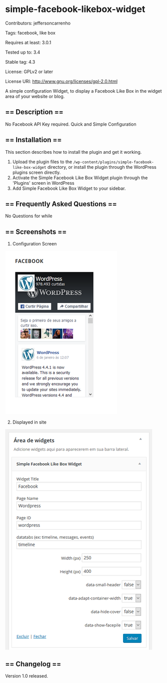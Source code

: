 # simple-facebook-likebox-widget

Contributors: jeffersoncarrenho

Tags: facebook, like box

Requires at least: 3.0.1

Tested up to: 3.4

Stable tag: 4.3

License: GPLv2 or later

License URI: http://www.gnu.org/licenses/gpl-2.0.html

A simple configuration Widget, to display a Facebook Like Box in the widget area of your website or blog.

## == Description ==

No Facebook API Key required. Quick and Simple Configuration

## == Installation ==

This section describes how to install the plugin and get it working.

1. Upload the plugin files to the `/wp-content/plugins/simple-facebook-like-box-widget` directory, or install the plugin through the WordPress plugins screen directly.
2. Activate the Simple Facebook Like Box Widget plugin through the 'Plugins' screen in WordPress
3. Add Simple Facebook Like Box Widget to your sidebar.


## == Frequently Asked Questions ==

No Questions for while

## == Screenshots ==

1. Configuration Screen

![alt tag](https://raw.githubusercontent.com/jeffersoncarrenho/simple-facebook-likebox-widget/master/Displayed%20in%20Site.PNG)

2. Displayed in site

![alt tag](https://raw.githubusercontent.com/jeffersoncarrenho/simple-facebook-likebox-widget/master/Configuration%20Screen.PNG)

## == Changelog ==

Version 1.0 released.